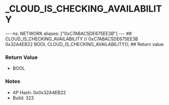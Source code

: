 # _CLOUD_IS_CHECKING_AVAILABILITY

--- ns: NETWORK aliases: ["0xC7ABAC5DE675EE3B"] --- ## CLOUD_IS_CHECKING_AVAILABILITY  // 0xC7ABAC5DE675EE3B 0x32A4EB22 BOOL CLOUD_IS_CHECKING_AVAILABILITY();   ## Return value

### Return Value
* BOOL

### Notes
* AP Hash: 0x0x32A4EB22
* Build: 323

